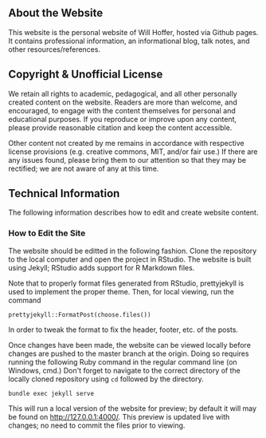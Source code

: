 ## About the Website

This website is the personal website of Will Hoffer, hosted via Github pages. It contains professional information, an informational blog, talk notes, and other resources/references. 

## Copyright & Unofficial License
We retain all rights to academic, pedagogical, and all other personally created content on the website. Readers are more than welcome, and encouraged, to engage with the content themselves for personal and educational purposes. If you reproduce or improve upon any content, please provide reasonable citation and keep the content accessible.

Other content not created by me remains in accordance with respective license provisions (e.g. creative commons, MIT, and/or fair use.) If there are any issues found, please bring them to our attention so that they may be rectified; we are not aware of any at this time.

## Technical Information
The following information describes how to edit and create website content.

### How to Edit the Site

The website should be editted in the following fashion. Clone the repository to the local computer and open the project in RStudio. The website is built using Jekyll; RStudio adds support for R Markdown files.

Note that to properly format files generated from RStudio, prettyjekyll is used to implement the proper theme. Then, for local viewing, run the command
```
prettyjekyll::FormatPost(choose.files())
```
In order to tweak the format to fix the header, footer, etc. of the posts.

Once changes have been made, the website can be viewed locally before changes are pushed to the master branch at the origin. Doing so requires running the following Ruby command in the regular command line (on Windows, cmd.) Don't forget to navigate to the correct directory of the locally cloned repository using `cd` followed by the directory.

```
bundle exec jekyll serve 
```
This will run a local version of the website for preview; by default it will may be found on http://127.0.0.1:4000/. This preview is updated live with changes; no need to commit the files prior to viewing.

